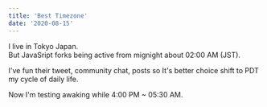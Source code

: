 ```yaml
---
title: 'Best Timezone'
date: '2020-08-15'
---
```


I live in Tokyo Japan.  
But JavaSript forks being active from mignight about 02:00 AM (JST).  

I've fun their tweet, community chat, posts so It's better choice shift to PDT my cycle of daily life.  

Now I'm testing awaking while 4:00 PM ~ 05:30 AM.
